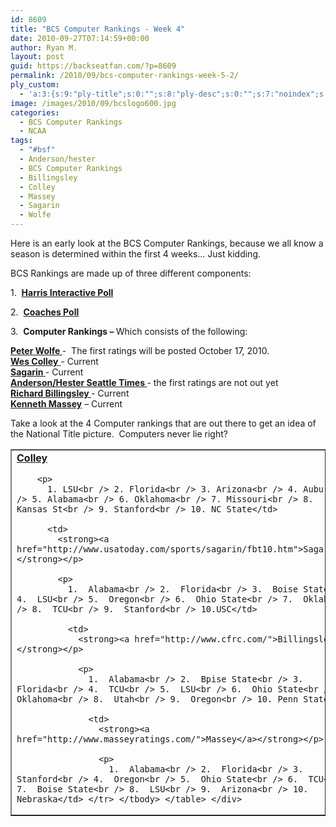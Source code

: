```yaml
---
id: 8609
title: "BCS Computer Rankings - Week 4"
date: 2010-09-27T07:14:59+00:00
author: Ryan M.
layout: post
guid: https://backseatfan.com/?p=8609
permalink: /2010/09/bcs-computer-rankings-week-5-2/
ply_custom:
  - 'a:3:{s:9:"ply-title";s:0:"";s:8:"ply-desc";s:0:"";s:7:"noindex";s:0:"";}'
image: /images/2010/09/bcslogo600.jpg
categories:
  - BCS Computer Rankings
  - NCAA
tags:
  - "#bsf"
  - Anderson/hester
  - BCS Computer Rankings
  - Billingsley
  - Colley
  - Massey
  - Sagarin
  - Wolfe
---
```


<div class="entry">
  <p>
    Here is an early look at the BCS Computer Rankings, because we all know a season is determined within the first 4 weeks… Just kidding.
  </p>

  <p>
    BCS Rankings are made up of three different components:
  </p>

  <p>
    1.  <strong><a href="http://www.cbssports.com/collegefootball/polls/full/harris">Harris Interactive Poll</a></strong>
  </p>

  <p>
    2.  <strong><a href="http://espn.go.com/college-football/rankings/_/poll/2">Coaches Poll</a></strong>
  </p>

  <p>
    3.  <strong>Computer Rankings – </strong>Which consists of the following:
  </p>

  <p>
    <strong><a href="http://prwolfe.bol.ucla.edu/cfootball/ratings.htm">Peter Wolfe </a></strong>-  The first ratings will be posted October 17, 2010.<br /> <a href="http://www.colleyrankings.com/"><strong>Wes Colley</strong> </a>- Current<br /> <strong><a href="http://www.usatoday.com/sports/sagarin/fbt10.htm">Sagarin </a></strong>- Current<br /> <strong><a href="http://www.andersonsports.com/">Anderson/Hester Seattle Times </a></strong>- the first ratings are not out yet<br /> <strong><a href="http://www.cfrc.com/">Richard Billingsley </a></strong>- Current<br /> <strong><a href="http://www.masseyratings.com/">Kenneth Massey</a></strong> – Current
  </p>

  <p>
    Take a look at the 4 Computer rankings that are out there to get an idea of the National Title picture.  Computers never lie right?
  </p>

  <table border="1" cellspacing="0" cellpadding="4">
    <tr>
      <td>
        <strong><a href="http://www.colleyrankings.com/">Colley</a></strong></p>

        <p>
          1. LSU<br /> 2. Florida<br /> 3. Arizona<br /> 4. Auburn<br /> 5. Alabama<br /> 6. Oklahoma<br /> 7. Missouri<br /> 8. Kansas St<br /> 9. Stanford<br /> 10. NC State</td>

          <td>
            <strong><a href="http://www.usatoday.com/sports/sagarin/fbt10.htm">Sagarin</a></strong></p>

            <p>
              1.  Alabama<br /> 2.  Florida<br /> 3.  Boise State<br /> 4.  LSU<br /> 5.  Oregon<br /> 6.  Ohio State<br /> 7.  Oklahoma<br /> 8.  TCU<br /> 9.  Stanford<br /> 10.USC</td>

              <td>
                <strong><a href="http://www.cfrc.com/">Billingsley</a></strong></p>

                <p>
                  1.  Alabama<br /> 2.  Bpise State<br /> 3.  Florida<br /> 4.  TCU<br /> 5.  LSU<br /> 6.  Ohio State<br /> 7.  Oklahoma<br /> 8.  Utah<br /> 9.  Oregon<br /> 10. Penn State</td>

                  <td>
                    <strong><a href="http://www.masseyratings.com/">Massey</a></strong></p>

                    <p>
                      1.  Alabama<br /> 2.  Florida<br /> 3.  Stanford<br /> 4.  Oregon<br /> 5.  Ohio State<br /> 6.  TCU<br /> 7.  Boise State<br /> 8.  LSU<br /> 9.  Arizona<br /> 10. Nebraska</td> </tr> </tbody> </table> </div>
